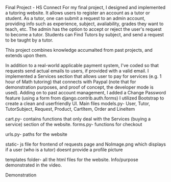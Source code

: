 Final Project - HS Connect
For my final project, I designed and implemented a tutoring website. It allows users to register an account as a tutor or student. As a tutor, one can submit a request to an admin account, providing info such as experience, subject, avaliability, grades they want to teach, etc. The admin has the option to accept or reject the user's request to become a tutor. Students can Find Tutors by subject, and send a request to be taught by a tutor.

This project combines knowledge accumalted from past projects, and extends upon them.

In addition to a real-world applicable payment system, I've coded so that requests send actual emails to users, if provided with a valid email.
I implemented a Services section that allows user to pay for services (e.g. 1 hour of Math tutoring) that connects with Paypal (note that for demonstration purposes, and proof of concept, the developer mode is used).
Adding on to past account management, I added a Change Password feature (using a form from django.contrib.auth.forms)
I utilized Bootstrap to create a clean and userfriendly UI.
Main files
models.py- User, Tutor, TutorSubject, Request, Product, CartItem, Order and LineItem

cart.py- contains functions that only deal with the Services (buying a service) section of the website. forms.py- functions for checkout

urls.py- paths for the website

static- js file for frontend of requests page and NoImage.png which displays if a user (who is a tutor) doesnt provide a profile picture

templates folder- all the html files for the website. Info/purpose demonstrated in the video.

Demonstration
